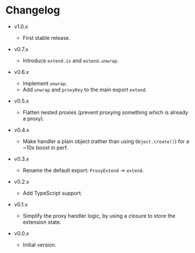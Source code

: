 
# Changelog

- v1.0.x
  - First stable release.

- v0.7.x
  - Introduce `extend.is` and `extend.unwrap`.

- v0.6.x
  - Implement `unwrap`.
  - Add `unwrap` and `proxyKey` to the main export `extend`.

- v0.5.x
  - Flatten nested proxies (prevent proxying something which is already a proxy).

- v0.4.x
  - Make handler a plain object (rather than using `Object.create()`) for a \~10x boost in perf.

- v0.3.x
  - Rename the default export: `ProxyExtend` -> `extend`.

- v0.2.x
  - Add TypeScript support.

- v0.1.x
  - Simplify the proxy handler logic, by using a closure to store the extension state.

- v0.0.x
  - Initial version.
